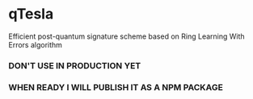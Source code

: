 # qTesla
Efficient post-quantum signature scheme based on Ring Learning With Errors algorithm

### DON'T USE IN PRODUCTION YET
### WHEN READY I WILL PUBLISH IT AS A NPM PACKAGE
